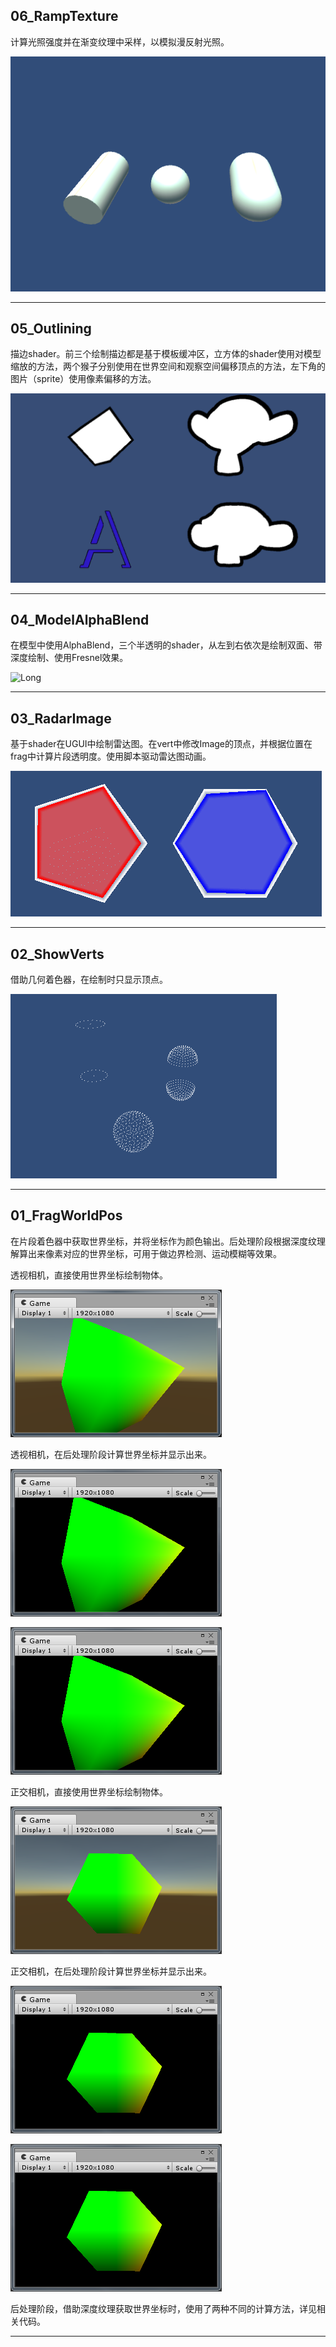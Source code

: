 ## 06_RampTexture

计算光照强度并在渐变纹理中采样，以模拟漫反射光照。

![ramp](GALLERY/06_RampTexture/ramp.png)
***
## 05_Outlining

描边shader。前三个绘制描边都是基于模板缓冲区，立方体的shader使用对模型缩放的方法，两个猴子分别使用在世界空间和观察空间偏移顶点的方法，左下角的图片（sprite）使用像素偏移的方法。

![outlines](GALLERY/05_Outlining/outlines.png)
***
## 04_ModelAlphaBlend

在模型中使用AlphaBlend，三个半透明的shader，从左到右依次是绘制双面、带深度绘制、使用Fresnel效果。

![Long](GALLERY/04_ModelAlphaBlend/Long.gif)
***
## 03_RadarImage

基于shader在UGUI中绘制雷达图。在vert中修改Image的顶点，并根据位置在frag中计算片段透明度。使用脚本驱动雷达图动画。

![radar](GALLERY/03_RadarImage/radar.gif)
***
## 02_ShowVerts

借助几何着色器，在绘制时只显示顶点。

![show_verts.png](GALLERY/02_ShowVerts/show_verts.png)
***
## 01_FragWorldPos

在片段着色器中获取世界坐标，并将坐标作为颜色输出。后处理阶段根据深度纹理解算出来像素对应的世界坐标，可用于做边界检测、运动模糊等效果。

透视相机，直接使用世界坐标绘制物体。

![perspective_0.png](GALLERY/01_FragWorldPos/perspective_0.png)

透视相机，在后处理阶段计算世界坐标并显示出来。

![perspective_1.png](GALLERY/01_FragWorldPos/perspective_1.png)

![perspective_2.png](GALLERY/01_FragWorldPos/perspective_2.png)

正交相机，直接使用世界坐标绘制物体。

![orthographic_0.png](GALLERY/01_FragWorldPos/orthographic_0.png)

正交相机，在后处理阶段计算世界坐标并显示出来。

![orthographic_1.png](GALLERY/01_FragWorldPos/orthographic_1.png)

![orthographic_2.png](GALLERY/01_FragWorldPos/orthographic_2.png)

后处理阶段，借助深度纹理获取世界坐标时，使用了两种不同的计算方法，详见相关代码。
***
